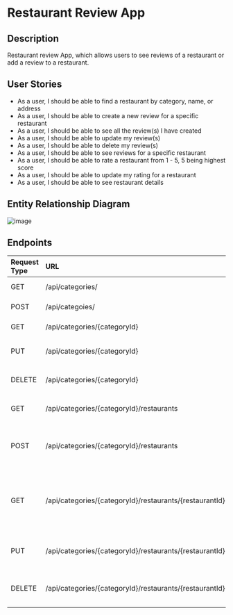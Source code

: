 # Restaurant Review App

## Description

Restaurant review App, which allows users to see reviews of a restaurant or add a review to a restaurant.

## User Stories

- As a user, I should be able to find a restaurant by category, name, or address
- As a user, I should be able to create a new review for a specific restaurant
- As a user, I should be able to see all the review(s) I have created 
- As a user, I should be able to update my review(s)
- As a user, I should be able to delete my review(s)
- As a user, I should be able to see reviews for a specific restaurant
- As a user, I should be able to rate a restaurant from 1 - 5, 5 being highest score
- As a user, I should be able to update my rating for a restaurant
- As a user, I should be able to see restaurant details

## Entity Relationship Diagram

![image](https://user-images.githubusercontent.com/31500626/147986739-982dbfac-f9af-4cbf-a7a2-4172b4d4116c.png)

## Endpoints

| Request Type | URL                                                     | Functionality                                                       |
| :----------- | :------------------------------------------------------ | :------------------------------------------------------------------ |
| GET          | /api/categories/                                        | get all the categories                                              |
| POST         | /api/categoies/                                         | create a category                                                   |
| GET          | /api/categories/{categoryId}                            | get a specific category                                             |
| PUT          | /api/categories/{categoryId}                            | update a specific category                                          |
| DELETE       | /api/categories/{categoryId}                            | delete a specific category                                          |
| GET          | /api/categories/{categoryId}/restaurants                | List all restaurants in category                                    |
| POST         | /api/categories/{categoryId}/restaurants                | Creates a new restaurant in the given category                      |
| GET          | /api/categories/{categoryId}/restaurants/{restaurantId} | Gets a single restaurant with the given restaurantId and CategoryId |
| PUT          | /api/categories/{categoryId}/restaurants/{restaurantId} | Updates a restaurant in the given category                          |
| DELETE       | /api/categories/{categoryId}/restaurants/{restaurantId} | Deletes a restaurant in the given category                          |
